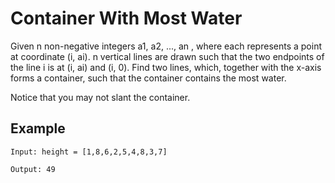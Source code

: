 # Container With Most Water

Given n non-negative integers a1, a2, ..., an , where each represents a point at coordinate (i, ai). 
n vertical lines are drawn such that the two endpoints of the line i is at (i, ai) and (i, 0). 
Find two lines, which, together with the x-axis forms a container, such that the container contains the most water.

Notice that you may not slant the container.

## Example
```
Input: height = [1,8,6,2,5,4,8,3,7]

Output: 49
```
